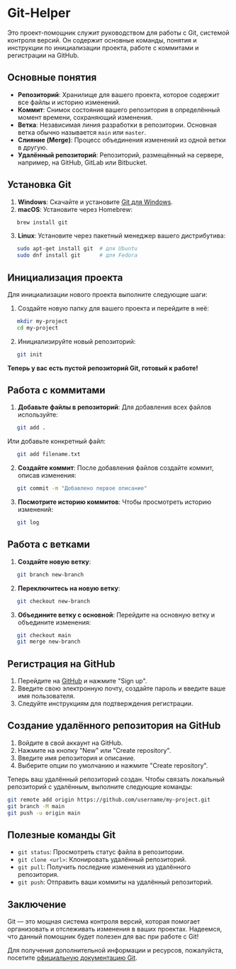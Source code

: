 # Git-Helper

Это проект-помощник служит руководством для работы с Git, системой контроля версий. Он содержит основные команды, понятия и инструкции по инициализации проекта, работе с коммитами и регистрации на GitHub.

## Основные понятия

- **Репозиторий**: Хранилище для вашего проекта, которое содержит все файлы и историю изменений.
- **Коммит**: Снимок состояния вашего репозитория в определённый момент времени, сохраняющий изменения.
- **Ветка**: Независимая линия разработки в репозитории. Основная ветка обычно называется `main` или `master`.
- **Слияние (Merge)**: Процесс объединения изменений из одной ветки в другую.
- **Удалённый репозиторий**: Репозиторий, размещённый на сервере, например, на GitHub, GitLab или Bitbucket.

## Установка Git

1. **Windows**: Скачайте и установите [Git для Windows](https://git-scm.com/download/win).
2. **macOS**: Установите через Homebrew:

```bash
   brew install git
```

3. **Linux**: Установите через пакетный менеджер вашего дистрибутива:

```bash
   sudo apt-get install git  # для Ubuntu
   sudo dnf install git      # для Fedora
```


## Инициализация проекта

Для инициализации нового проекта выполните следующие шаги:

1. Создайте новую папку для вашего проекта и перейдите в неё:

```bash
   mkdir my-project
   cd my-project
```

2. Инициализируйте новый репозиторий:

```bash
   git init
```

**Теперь у вас есть пустой репозиторий Git, готовый к работе!**

## Работа с коммитами

1. **Добавьте файлы в репозиторий**:
   Для добавления всех файлов используйте:

```bash
   git add .
```

Или добавьте конкретный файл:

```bash
   git add filename.txt
```
   
2. **Создайте коммит**:
   После добавления файлов создайте коммит, описав изменения:

```bash
   git commit -m "Добавлено первое описание"
```

3. **Посмотрите историю коммитов**:
   Чтобы просмотреть историю изменений:

```bash
   git log
```

## Работа с ветками

1. **Создайте новую ветку**:

```bash
   git branch new-branch
```
   
2. **Переключитесь на новую ветку**:

```bash
   git checkout new-branch
```

3. **Объедините ветку с основной**:
   Перейдите на основную ветку и объедините изменения:

```bash
   git checkout main
   git merge new-branch
```

## Регистрация на GitHub

1. Перейдите на [GitHub](https://github.com/) и нажмите "Sign up".
2. Введите свою электронную почту, создайте пароль и введите ваше имя пользователя.
3. Следуйте инструкциям для подтверждения регистрации.

## Создание удалённого репозитория на GitHub

1. Войдите в свой аккаунт на GitHub.
2. Нажмите на кнопку "New" или "Create repository".
3. Введите имя репозитория и описание.
4. Выберите опции по умолчанию и нажмите "Create repository".

Теперь ваш удалённый репозиторий создан. Чтобы связать локальный репозиторий с удалённым, выполните следующие команды:

```bash
git remote add origin https://github.com/username/my-project.git
git branch -M main
git push -u origin main
```

## Полезные команды Git

- `git status`: Просмотреть статус файла в репозитории.
- `git clone <url>`: Клонировать удалённый репозиторий.
- `git pull`: Получить последние изменения из удалённого репозитория.
- `git push`: Отправить ваши коммиты на удалённый репозиторий.

## Заключение

Git — это мощная система контроля версий, которая помогает организовать и отслеживать изменения в ваших проектах. Надеемся, что данный помощник будет полезен для вас при работе с Git!

Для получения дополнительной информации и ресурсов, пожалуйста, посетите [официальную документацию Git](https://git-scm.com/doc).

